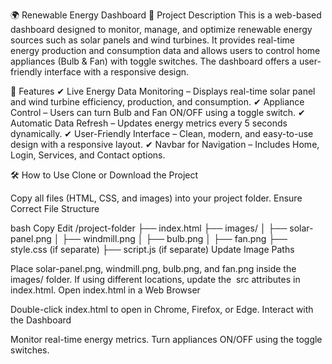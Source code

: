 🌍 Renewable Energy Dashboard
📌 Project Description
This is a web-based dashboard designed to monitor, manage, and optimize renewable energy sources such as solar panels and wind turbines. It provides real-time energy production and consumption data and allows users to control home appliances (Bulb & Fan) with toggle switches. The dashboard offers a user-friendly interface with a responsive design.

🚀 Features
✔ Live Energy Data Monitoring – Displays real-time solar panel and wind turbine efficiency, production, and consumption.
✔ Appliance Control – Users can turn Bulb and Fan ON/OFF using a toggle switch.
✔ Automatic Data Refresh – Updates energy metrics every 5 seconds dynamically.
✔ User-Friendly Interface – Clean, modern, and easy-to-use design with a responsive layout.
✔ Navbar for Navigation – Includes Home, Login, Services, and Contact options.

🛠 How to Use
Clone or Download the Project

Copy all files (HTML, CSS, and images) into your project folder.
Ensure Correct File Structure

bash
Copy
Edit
/project-folder
├── index.html
├── images/
│   ├── solar-panel.png
│   ├── windmill.png
│   ├── bulb.png
│   ├── fan.png
├── style.css (if separate)
├── script.js (if separate)
Update Image Paths

Place solar-panel.png, windmill.png, bulb.png, and fan.png inside the images/ folder.
If using different locations, update the <img> src attributes in index.html.
Open index.html in a Web Browser

Double-click index.html to open in Chrome, Firefox, or Edge.
Interact with the Dashboard

Monitor real-time energy metrics.
Turn appliances ON/OFF using the toggle switches.
